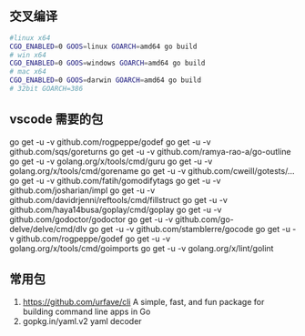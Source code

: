 ## 交叉编译

```bash
#linux x64
CGO_ENABLED=0 GOOS=linux GOARCH=amd64 go build
# win x64
CGO_ENABLED=0 GOOS=windows GOARCH=amd64 go build
# mac x64
CGO_ENABLED=0 GOOS=darwin GOARCH=amd64 go build
# 32bit GOARCH=386
```

## vscode 需要的包

go get -u -v github.com/rogpeppe/godef
go get -u -v github.com/sqs/goreturns
go get -u -v github.com/ramya-rao-a/go-outline 
go get -u -v golang.org/x/tools/cmd/guru 
go get -u -v golang.org/x/tools/cmd/gorename
go get -u -v github.com/cweill/gotests/...
go get -u -v github.com/fatih/gomodifytags
go get -u -v github.com/josharian/impl
go get -u -v github.com/davidrjenni/reftools/cmd/fillstruct
go get -u -v github.com/haya14busa/goplay/cmd/goplay
go get -u -v github.com/godoctor/godoctor
go get -u -v github.com/go-delve/delve/cmd/dlv
go get -u -v github.com/stamblerre/gocode
go get -u -v github.com/rogpeppe/godef
go get -u -v golang.org/x/tools/cmd/goimports
go get -u -v golang.org/x/lint/golint

## 常用包

1. https://github.com/urfave/cli
   A simple, fast, and fun package for building command line apps in Go
2. gopkg.in/yaml.v2
   yaml decoder
